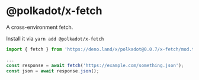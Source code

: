 # @polkadot/x-fetch

A cross-environment fetch.

Install it via `yarn add @polkadot/x-fetch`

```js
import { fetch } from 'https://deno.land/x/polkadot@0.0.7/x-fetch/mod.ts';

...
const response = await fetch('https://example.com/something.json');
const json = await response.json();
```
